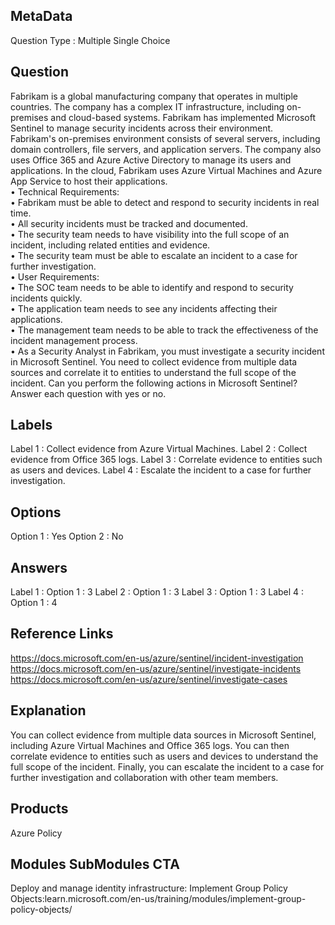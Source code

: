 ## MetaData
Question Type : Multiple Single Choice

## Question
Fabrikam is a global manufacturing company that operates in multiple countries. The company has a complex IT infrastructure, including on-premises and cloud-based systems. Fabrikam has implemented Microsoft Sentinel to manage security incidents across their environment.<br>Fabrikam's on-premises environment consists of several servers, including domain controllers, file servers, and application servers. The company also uses Office 365 and Azure Active Directory to manage its users and applications. In the cloud, Fabrikam uses Azure Virtual Machines and Azure App Service to host their applications.<br>•	Technical Requirements:<br>•	Fabrikam must be able to detect and respond to security incidents in real time.<br>•	All security incidents must be tracked and documented.<br>•	The security team needs to have visibility into the full scope of an incident, including related entities and evidence.<br>•	The security team must be able to escalate an incident to a case for further investigation.<br>•	User Requirements:<br>•	The SOC team needs to be able to identify and respond to security incidents quickly.<br>•	The application team needs to see any incidents affecting their applications.<br>•	The management team needs to be able to track the effectiveness of the incident management process.<br>•	As a Security Analyst in Fabrikam, you must investigate a security incident in Microsoft Sentinel. You need to collect evidence from multiple data sources and correlate it to entities to understand the full scope of the incident. Can you perform the following actions in Microsoft Sentinel? Answer each question with yes or no.

## Labels
Label 1 : Collect evidence from Azure Virtual Machines.
Label 2 : Collect evidence from Office 365 logs.
Label 3 : Correlate evidence to entities such as users and devices.
Label 4 : Escalate the incident to a case for further investigation.

## Options
Option 1 : Yes
Option 2 : No

## Answers
Label 1 : Option 1 : 3
Label 2 : Option 1 : 3
Label 3 : Option 1 : 3
Label 4 : Option 1 : 4

## Reference Links
https://docs.microsoft.com/en-us/azure/sentinel/incident-investigation <br> https://docs.microsoft.com/en-us/azure/sentinel/investigate-incidents <br> https://docs.microsoft.com/en-us/azure/sentinel/investigate-cases 

 

## Explanation
You can collect evidence from multiple data sources in Microsoft Sentinel, including Azure Virtual Machines and Office 365 logs. You can then correlate evidence to entities such as users and devices to understand the full scope of the incident. Finally, you can escalate the incident to a case for further investigation and collaboration with other team members.

## Products 
Azure Policy

## Modules SubModules CTA  
Deploy and manage identity infrastructure: Implement Group Policy Objects:learn.microsoft.com/en-us/training/modules/implement-group-policy-objects/
